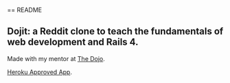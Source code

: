 == README

## Dojit: a Reddit clone to teach the fundamentals of web development and Rails 4.

Made with my mentor at [The Dojo](http://dojo.shinobidevs.com).

[Heroku Approved App](https://dojit-or.herokuapp.com/).